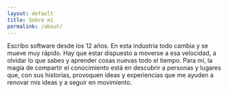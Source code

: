 ```yaml
---
layout: default
title: Sobre mí
permalink: /about/
---
```


Escribo software desde los 12 años. En esta industria todo cambia y se mueve muy rápido. Hay que estar dispuesto a moverse a esa velocidad, a olvidar lo que sabes y aprender cosas nuevas todo el tiempo. Para mí, la magia de compartir el conocimiento está en descubrir a personas y lugares que, con sus historias, provoquen ideas y experiencias que me ayuden a renovar mis ideas y a seguir en movimiento.
